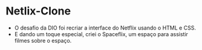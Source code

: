 # Netlix-Clone
 - O desafio da DIO foi recriar a interface do Netflix usando o HTML e CSS.
 - E dando um toque especial, criei o Spaceflix, um espaço para assistir filmes sobre o espaço.
 
 
